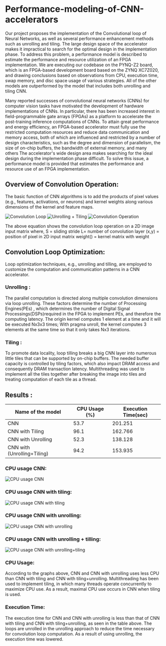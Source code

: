# Performance-modeling-of-CNN-accelerators

Our project proposes the implementation of the Convolutional loop of  Neural Networks, as well as several performance enhancement methods such as unrolling and tiling. The large design space of the accelerator makes it impractical to search for the optimal design in the implementation phase. To address this problem, a performance model is described to estimate the performance and resource utilization of an FPGA implementation. We are executing our codebase on the PYNQ-Z2 board, which is an FPGA-based development board based on the ZYNQ XC7Z020, and drawing conclusions based on observations from CPU, execution time,  swap memory, and disc space usage of various strategies. All of the other models are outperformed by the model that includes both unrolling and tiling CNN.

Many reported successes of convolutional neural networks (CNNs) for computer vision tasks have motivated the development of hardware implementations of CNNs. In particular, there has been increased interest in field-programmable gate arrays (FPGAs) as a platform to accelerate the post-training inference computations of CNNs. To attain great performance and energy efficiency, an FPGA-based accelerator must fully use the restricted computation resources and reduce data communication and memory access, both of which are influenced and restricted by a number of design characteristics, such as the degree and dimension of parallelism, the size of on-chip buffers, the bandwidth of external memory, and many others The accelerator's wide design area makes searching for the ideal design during the implementation phase difficult. To solve this issue, a performance model is provided that estimates the performance and resource use of an FPGA implementation.


## Overview of Convolution Operation:
The basic function of CNN algorithms is to add the products of pixel values (e.g., features, activations, or neurons) and kernel weights along various dimensions of the kernel and feature maps.

![Convolution Loop](https://user-images.githubusercontent.com/75046231/202720324-d3f63968-316c-412b-88bb-3ce98af60283.png) ![Unrolling + Tiling](https://user-images.githubusercontent.com/75046231/202720339-40b7d00f-c204-4922-b143-7de949ef74f7.png)
![Convolution Operation](https://user-images.githubusercontent.com/75046231/202720334-c19ccdf5-f521-4d71-baac-59f59e038689.png)

The above equation shows the convolution loop operation on a 2D image input matrix where, 
			      S = sliding stride
            L= number of convolution layer
            (x,y) = position of pixel in 2D input matrix
            weight() = kernel matrix with weight



## Convolution Loop Optimization:
Loop optimization techniques, e.g., unrolling and tilling, are employed to customize the computation and communication patterns in a CNN accelerator.

### Unrolling :
The parallel computation is directed along multiple convolution dimensions via loop unrolling.
These factors determine the number of Processing Engines(PEs) , which determines the number of Digital Signal Processings(DSPs)required in the FPGA to implement PEs, and therefore the computing latency.
The origin kernel computes 1 element at a time and it will be executed Nx3x3 times; With pragma unroll, the kernel computes 3 elements at the same time so that it only takes Nx3 iterations.

### Tiling :
To promote data locality, loop tilling breaks a big CNN layer into numerous little tiles that can be supported by on-chip buffers.
The needed buffer capacity is controlled by tiling factors, which also impact DRAM access and consequently DRAM transaction latency.
Multithreading was used to implement all the tiles together after breaking the image into tiles and treating computation of each tile as a thread.

## Results : 

Name of the model  | CPU Usage (%) | Execution Time(sec) 
------------- | ------------- | -------------
CNN  | 53.7  | 201.251
CNN with Tiling  | 96.1  | 162.766
CNN with Unrolling  | 52.3  | 138.128
CNN with (Unrolling+Tiling)  | 94.2  | 153.935

### CPU usage CNN:
![CPU usage CNN](https://user-images.githubusercontent.com/75046231/202722381-4b9bbbc9-7910-4510-bf06-ecbfb7daa857.png)

### CPU usage CNN with tiling:
![CPU usage CNN with tiling](https://user-images.githubusercontent.com/75046231/202722371-94d4298d-e693-44df-971f-e0da074e52fe.png)

### CPU usage CNN with unrolling:
![CPU usage CNN with unrolling](https://user-images.githubusercontent.com/75046231/202722376-74194a04-0148-4f88-97d4-1af9cdcfe786.png)

### CPU usage CNN with unrolling + tilling:
![CPU usage CNN with unrolling+tiling](https://user-images.githubusercontent.com/75046231/202722383-4407912c-88a7-416e-bdff-b24bf5cf3c85.png)

### CPU Usage:
According to the graphs above, CNN and CNN with unrolling uses less CPU than CNN with tiling and CNN with tiling+unrolling.
Multithreading has been used to implement tiling, in which many threads operate concurrently to maximize CPU use.
As a result, maximal CPU use occurs in CNN when tiling is used.
 
### Execution Time:
The execution time for CNN and CNN with unrolling is less than that of CNN with tiling and CNN with tiling+unrolling, as seen in the table above.
The loops are unrolled in the unrolling approach to reduce the time necessary for convolution loop computation.
As a result of using unrolling, the execution time was lowered.



